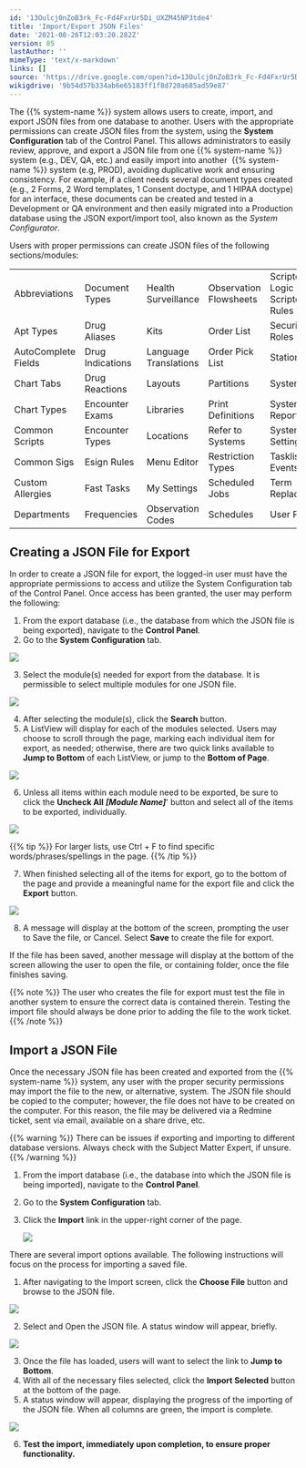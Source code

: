 ```yaml
---
id: '13Oulcj0nZoB3rk_Fc-Fd4FxrUr5Di_UXZM45NP3tde4'
title: 'Import/Export JSON Files'
date: '2021-08-26T12:03:20.282Z'
version: 85
lastAuthor: ''
mimeType: 'text/x-markdown'
links: []
source: 'https://drive.google.com/open?id=13Oulcj0nZoB3rk_Fc-Fd4FxrUr5Di_UXZM45NP3tde4'
wikigdrive: '9b54d57b334ab6e65183ff1f8d720a685ad59e87'
---
```

The {{% system-name %}} system allows users to create, import, and export JSON files from one database to another. Users with the appropriate permissions can create JSON files from the system, using the **System Configuration** tab of the Control Panel. This allows administrators to easily review, approve, and export a JSON file from one {{% system-name %}} system (e.g., DEV, QA, etc.) and easily import into another  {{% system-name %}} system (e.g, PROD), avoiding duplicative work and ensuring consistency. For example, if a client needs several document types created (e.g., 2 Forms, 2 Word templates, 1 Consent doctype, and 1 HIPAA doctype) for an interface, these documents can be created and tested in a Development or QA environment and then easily migrated into a Production database using the JSON export/import tool, also known as the *System Configurator*.

Users with proper permissions can create JSON files of the following sections/modules:
<table>
<tr>
<td>Abbreviations</td>
<td>Document Types</td>
<td>Health Surveillance</td>
<td>Observation Flowsheets</td>
<td>Scripted Logic & Scripted Rules</td>
</tr>
<tr>
<td>Apt Types</td>
<td>Drug Aliases</td>
<td>Kits</td>
<td>Order List</td>
<td>Security Roles</td>
</tr>
<tr>
<td>AutoComplete Fields</td>
<td>Drug Indications</td>
<td>Language Translations</td>
<td>Order Pick List</td>
<td>Stations</td>
</tr>
<tr>
<td>Chart Tabs</td>
<td>Drug Reactions</td>
<td>Layouts</td>
<td>Partitions</td>
<td>System Files</td>
</tr>
<tr>
<td>Chart Types</td>
<td>Encounter Exams</td>
<td>Libraries</td>
<td>Print Definitions</td>
<td>System Reports</td>
</tr>
<tr>
<td>Common Scripts</td>
<td>Encounter Types</td>
<td>Locations</td>
<td>Refer to Systems</td>
<td>System Settings</td>
</tr>
<tr>
<td>Common Sigs</td>
<td>Esign Rules</td>
<td>Menu Editor</td>
<td>Restriction Types</td>
<td>Tasklist Events</td>
</tr>
<tr>
<td>Custom Allergies</td>
<td>Fast Tasks</td>
<td>My Settings</td>
<td>Scheduled Jobs</td>
<td>Term Replacement</td>
</tr>
<tr>
<td>Departments</td>
<td>Frequencies</td>
<td>Observation Codes</td>
<td>Schedules</td>
<td>User Portlets</td>
</tr>
</table>

## Creating a JSON File for Export

In order to create a JSON file for export, the logged-in user must have the appropriate permissions to access and utilize the System Configuration tab of the Control Panel. Once access has been granted, the user may perform the following:

1. From the export database (i.e., the database from which the JSON file is being exported), navigate to the <strong>Control Panel</strong>.
2. Go to the <strong>System Configuration</strong> tab.

![](../import-export-json-files.assets/72de864bf45d16752d5c88a211c69e9b.png)

3. Select the module(s) needed for export from the database. It is permissible to select multiple modules for one JSON file.

![](../import-export-json-files.assets/681264a7ff99f76d3b48f579d7e93448.png)

4. After selecting the module(s), click the <strong>Search</strong> button.
5. A ListView will display for each of the modules selected. Users may choose to scroll through the page, marking each individual item for export, as needed; otherwise, there are two quick links available to <strong>Jump to Bottom</strong> of each ListView, or jump to the <strong>Bottom of Page</strong>.

![](../import-export-json-files.assets/15b6d0b5a2b83f7c0a1c69963588a558.png)

6. Unless all items within each module need to be exported, be sure to click the <strong>Uncheck All</strong> <strong><em>[Module Name]</em></strong>'<em></em> button and select all of the items to be exported, individually.

![](../import-export-json-files.assets/6e90b9b037b7845686f9ff41a0c5fba9.png)

{{% tip %}}
For larger lists, use Ctrl + F to find specific words/phrases/spellings in the page.
{{% /tip %}}

7. When finished selecting all of the items for export, go to the bottom of the page and provide a meaningful name for the export file and click the <strong>Export</strong> button.

![](../import-export-json-files.assets/c077c5f8c00205851092ad14b51a42e1.png)

8. A message will display at the bottom of the screen, prompting the user to Save the file, or Cancel. Select <strong>Save</strong> to create the file for export.

If the file has been saved, another message will display at the bottom of the screen allowing the user to open the file, or containing folder, once the file finishes saving.

{{% note %}}
The user who creates the file for export must test the file in another system to ensure the correct data is contained therein. Testing the import file should always be done prior to adding the file to the work ticket.
{{% /note %}}

## Import a JSON File

Once the necessary JSON file has been created and exported from the {{% system-name %}} system, any user with the proper security permissions may import the file to the new, or alternative, system. The JSON file should be copied to the computer; however, the file does not have to be created on the computer. For this reason, the file may be delivered via a Redmine ticket, sent via email, available on a share drive, etc.

{{% warning %}}
There can be issues if exporting and importing to different database versions. Always check with the Subject Matter Expert, if unsure.
{{% /warning %}}

1. From the import database (i.e., the database into which the JSON file is being imported), navigate to the <strong>Control Panel</strong>.
2. Go to the <strong>System Configuration</strong> tab.
3. Click the <strong>Import</strong> link in the upper-right corner of the page.

    ![](../import-export-json-files.assets/aacadf762f1adf65587827014ca27b7b.png)

There are several import options available. The following instructions will focus on the process for importing a saved file.

1. After navigating to the Import screen, click the <strong>Choose File</strong> button and browse to the JSON file.

![](../import-export-json-files.assets/4f3aefff1c00ee603451c52b95139c86.png)

2. Select and Open the JSON file. A status window will appear, briefly.

![](../import-export-json-files.assets/049757e8577996a7ad348c485b3193b3.png)

3. Once the file has loaded, users will want to select the link to <strong>Jump to Bottom</strong>.
4. With all of the necessary files selected, click the <strong>Import Selected</strong> button at the bottom of the page.
5. A status window will appear, displaying the progress of the importing of the JSON file. When all columns are green, the import is complete.

![](../import-export-json-files.assets/23791b9ad2de0db3262362011bf7565e.png)

6. <strong>Test the import, immediately upon completion, to ensure proper functionality.</strong>
